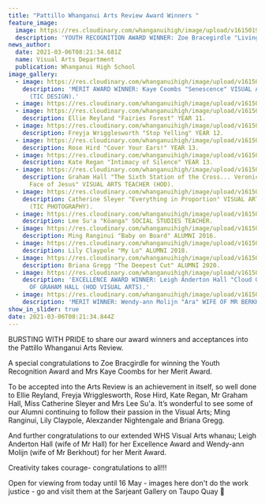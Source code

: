 ```yaml
---
title: "Pattillo Whanganui Arts Review Award Winners "
feature_image:
  image: https://res.cloudinary.com/whanganuihigh/image/upload/v1615019015/News/WU%20Pattillo%20Arts%20Awards%20March%202021/YOUTH_RECOGNITION_AWARD_WINNER.jpg
  description: 'YOUTH RECOGNITION AWARD WINNER: Zoe Bracegirdle "Living Dead" YEAR 13.'
news_author:
  date: 2021-03-06T08:21:34.681Z
  name: Visual Arts Department
  publication: Whanganui High School
image_gallery:
  - image: https://res.cloudinary.com/whanganuihigh/image/upload/v1615019007/News/WU%20Pattillo%20Arts%20Awards%20March%202021/MERIT_AWARD_WINNER.jpg
    description: 'MERIT AWARD WINNER: Kaye Coombs "Senescence" VISUAL ARTS TEACHER
      (TIC DESIGN).'
  - image: https://res.cloudinary.com/whanganuihigh/image/upload/v1615019003/News/WU%20Pattillo%20Arts%20Awards%20March%202021/156461353_1073673379796873_7257254833364002075_o.jpg
  - image: https://res.cloudinary.com/whanganuihigh/image/upload/v1615018996/News/WU%20Pattillo%20Arts%20Awards%20March%202021/Ellie_Reyland.jpg
    description: Ellie Reyland "Fairies Forest" YEAR 11.
  - image: https://res.cloudinary.com/whanganuihigh/image/upload/v1615018996/News/WU%20Pattillo%20Arts%20Awards%20March%202021/Freyja_Wrigglesworth.jpg
    description: Freyja Wrigglesworth "Stop Yelling" YEAR 12.
  - image: https://res.cloudinary.com/whanganuihigh/image/upload/v1615019011/News/WU%20Pattillo%20Arts%20Awards%20March%202021/Rose_Hird.jpg
    description: Rose Hird "Cover Your Ears!" YEAR 13.
  - image: https://res.cloudinary.com/whanganuihigh/image/upload/v1615019009/News/WU%20Pattillo%20Arts%20Awards%20March%202021/Kate_Regan.jpg
    description: Kate Regan "Intimacy of Silence" YEAR 13.
  - image: https://res.cloudinary.com/whanganuihigh/image/upload/v1615019008/News/WU%20Pattillo%20Arts%20Awards%20March%202021/Graham_Hall.jpg
    description: Graham Hall "The Sixth Station of the Cross... Veronica Wipes the
      Face of Jesus" VISUAL ARTS TEACHER (HOD).
  - image: https://res.cloudinary.com/whanganuihigh/image/upload/v1615018987/News/WU%20Pattillo%20Arts%20Awards%20March%202021/Catherine_Sleyer.jpg
    description: Catherine Sleyer "Everything in Proportion" VISUAL ARTS TEACHER
      (TIC PHOTOGRAPHY).
  - image: https://res.cloudinary.com/whanganuihigh/image/upload/v1615019002/News/WU%20Pattillo%20Arts%20Awards%20March%202021/Lee_Su_a.jpg
    description: Lee Su'a "Kōanga" SOCIAL STUDIES TEACHER.
  - image: https://res.cloudinary.com/whanganuihigh/image/upload/v1615019016/News/WU%20Pattillo%20Arts%20Awards%20March%202021/Ming_Ranginui.jpg
    description: Ming Ranginui "Baby on Board" ALUMNI 2016.
  - image: https://res.cloudinary.com/whanganuihigh/image/upload/v1615019008/News/WU%20Pattillo%20Arts%20Awards%20March%202021/Lily_Claypole.jpg
    description: Lily Claypole "My Lo" ALUMNI 2018.
  - image: https://res.cloudinary.com/whanganuihigh/image/upload/v1615018991/News/WU%20Pattillo%20Arts%20Awards%20March%202021/Briana_Gregg.jpg
    description: Briana Gregg "The Deepest Cut" ALUMNI 2020.
  - image: https://res.cloudinary.com/whanganuihigh/image/upload/v1615019008/News/WU%20Pattillo%20Arts%20Awards%20March%202021/EXCELLENCE_AWARD_WINNER.jpg
    description: 'EXCELLENCE AWARD WINNER: Leigh Anderton Hall "Cloud Guardian" WIFE
      OF GRAHAM HALL (HOD VISUAL ARTS).'
  - image: https://res.cloudinary.com/whanganuihigh/image/upload/v1615019017/News/WU%20Pattillo%20Arts%20Awards%20March%202021/Wendy-ann_Molijn.jpg
    description: 'MERIT WINNER: Wendy-ann Molijn "Ara" WIFE OF MR BERKHOUT.'
show_in_slider: true
date: 2021-03-06T08:21:34.844Z
---
```

BURSTING WITH PRIDE to share our award winners and acceptances into the Pattillo Whanganui Arts Review.

A special congratulations to Zoe Bracgirdle for winning the Youth Recognition Award and Mrs Kaye Coombs for her Merit Award.

To be accepted into the Arts Review is an achievement in itself, so well done to Ellie Reyland, Freyja Wrigglesworth, Rose Hird, Kate Regan, Mr Graham Hall, Miss Catherine Sleyer and Mrs Lee Su'a.
It’s wonderful to see some of our Alumni continuing to follow their passion in the Visual Arts; Ming Ranginui, Lily Claypole, Alexzander Nightengale and Briana Gregg.

And further congratulations to our extended WHS Visual Arts whanau; Leigh Anderton Hall (wife of Mr Hall) for her Excellence Award and Wendy-ann Molijn (wife of Mr Berkhout) for her Merit Award.

Creativity takes courage- congratulations to all!!!

Open for viewing from today until 16 May - images here don't do the work justice - go and visit them at the Sarjeant Gallery on Taupo Quay 🤗